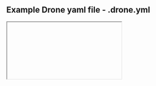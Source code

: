 ## Example Drone yaml file - .drone.yml

<iframe class="ace stretch" data-mode="yaml">pipeline:
  my-build:
    image: docker:17.07.0-ce
    environment:
      - DOCKER_HOST=tcp://127.0.0.1:2375
    commands:
      - docker build -t node-hello-world .
    when:
      branch: master
      event: push

  image_to_quay:
    image: docker:17.07.0-ce
    environment:
      - DOCKER_HOST=tcp://127.0.0.1:2375
    commands:
      - docker login -u=ukhomeofficedigital+drone_demo -p=${DOCKER_PASSWORD} quay.io
      - docker tag node-hello-world quay.io/ukhomeofficedigital/node-hello-world:${DRONE_COMMIT_SHA}
      - docker push quay.io/ukhomeofficedigital/node-hello-world:${DRONE_COMMIT_SHA}
    when:
      branch: master
      event: push
</iframe>
